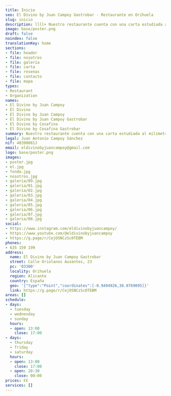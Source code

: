 ```yaml
---
title: Inicio
seo: El Divino by Juan Campoy Gastrobar - Restaurante en Orihuela
slug: inicio
description: llll➤ Nuestro restaurante cuenta con una carta estudiada al milímetro para sacar todo el potencial de cada producto que utilizamos ✅ ¡Prueba y repetirás!
image: base/poster.png
draft: false
noindex: false
translationKey: home
sections:
- file: header
- file: nosotros
- file: galeria
- file: carta
- file: resenas
- file: contacto
- file: mapa
types:
- Restaurant
- Organization
names:
- El Divino by Juan Campoy
- El Divino
- El Divino by Juan Campoy
- El Divino by Juan Campoy Gastrobar
- El Divino by Cosafina
- El Divino by Cosafina Gastrobar
summary: Nuestro restaurante cuenta con una carta estudiada al milímetro para sacar todo el potencial de cada producto que utilizamos. ¡Prueba y repetirás!
legal: Juan Antonio Campoy Sánchez
nif: 48390081J
email: eldivinobyjuancampoy@gmail.com
logo: base/poster.png
images:
- poster.jpg
- el.jpg
- fondo.jpg
- nosotros.jpg
- galeria/09.jpg
- galeria/01.jpg
- galeria/02.jpg
- galeria/03.jpg
- galeria/04.jpg
- galeria/05.jpg
- galeria/06.jpg
- galeria/07.jpg
- galeria/08.jpg
social:
- https://www.instagram.com/eldivinobyjuancampoy/
- https://www.youtube.com/@eldivinobyjuancampoy
- https://g.page/r/CejOSNCzSc0TEBM
phones:
- 635 159 199
address:
  name: El Divino by Juan Campoy Gastrobar
  street: Calle Oriolanos Ausentes, 23
  pc: '03300'
  locality: Orihuela
  region: Alicante
  country: España
  geo: '{"type":"Point","coordinates":[-0.9494926,38.0769095]}'
  link: https://g.page/r/CejOSNCzSc0TEBM
areas: []
schedule:
- days:
  - tuesday
  - wednesday
  - sunday
  hours:
  - open: 13:00
    close: 17:00
- days:
  - thursday
  - friday
  - saturday
  hours:
  - open: 13:00
    close: 17:00
  - open: 20:30
    close: 00:00
prices: €€
services: []
---
```

